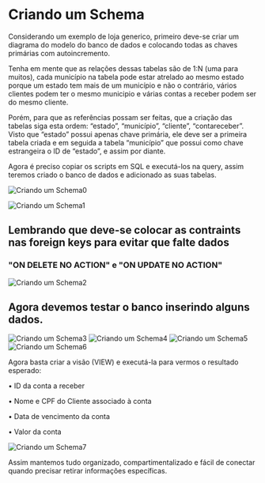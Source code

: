# Criando um Schema
Considerando um exemplo de loja generico, primeiro deve-se criar um diagrama do modelo do banco de dados e colocando todas as chaves primárias com autoincremento.

Tenha em mente que as relações dessas tabelas são de 1:N (uma para muitos), cada município na tabela pode estar atrelado ao mesmo estado porque um estado tem mais de um município e não o contrário, vários clientes podem ter o mesmo municipio e várias contas a receber podem ser do mesmo cliente.

Porém, para que as referências possam ser feitas, que a criação das tabelas siga esta ordem: “estado”, “município”, “cliente”, “contareceber”. Visto que “estado” possui apenas chave primária, ele deve ser a primeira tabela criada e em seguida a tabela “município” que possui como chave estrangeira o ID de “estado”, e assim por diante.

Agora é preciso copiar os scripts em SQL e executá-los na query, assim teremos criado o banco de dados e adicionado as suas tabelas.

![Criando um Schema0](https://github.com/Frimaker/frimaker.github.io/blob/main/frimakerPNG/Criando%20um%20Schema/Criando%20um%20schema0.png?raw=true)

![Criando um Schema1](https://github.com/Frimaker/frimaker.github.io/blob/main/frimakerPNG/Criando%20um%20Schema/Criando%20um%20schema1.png?raw=true)

## Lembrando que deve-se colocar as **contraints** nas foreign keys para evitar que falte dados

### "ON DELETE NO ACTION" e "ON UPDATE NO ACTION"

![Criando um Schema2](https://github.com/Frimaker/frimaker.github.io/blob/main/frimakerPNG/Criando%20um%20Schema/Criando%20um%20schema2.png?raw=true)

## Agora devemos testar o banco inserindo alguns dados.

![Criando um Schema3](https://github.com/Frimaker/frimaker.github.io/blob/main/frimakerPNG/Criando%20um%20Schema/Criando%20um%20schema3.png?raw=true)
![Criando um Schema4](https://github.com/Frimaker/frimaker.github.io/blob/main/frimakerPNG/Criando%20um%20Schema/Criando%20um%20schema4.png?raw=true)
![Criando um Schema5](https://github.com/Frimaker/frimaker.github.io/blob/main/frimakerPNG/Criando%20um%20Schema/Criando%20um%20schema5.png?raw=true)
![Criando um Schema6](https://github.com/Frimaker/frimaker.github.io/blob/main/frimakerPNG/Criando%20um%20Schema/Criando%20um%20schema6.png?raw=true)


Agora basta criar a visão (VIEW) e executá-la para vermos o resultado esperado:

• ID da conta a receber 

• Nome e CPF do Cliente associado à conta 

• Data de vencimento da conta 

• Valor da conta

![Criando um Schema7](https://github.com/Frimaker/frimaker.github.io/blob/main/frimakerPNG/Criando%20um%20Schema/Criando%20um%20schema7.png?raw=true)

Assim mantemos tudo organizado, compartimentalizado e fácil de conectar quando precisar retirar informações específicas.
